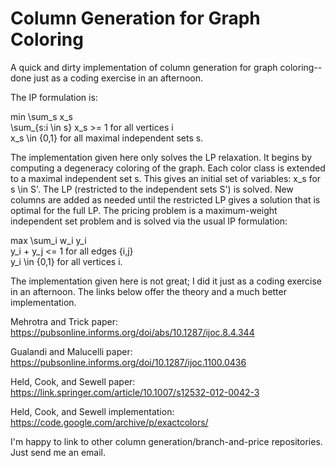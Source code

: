 # Column Generation for Graph Coloring
A quick and dirty implementation of column generation for graph coloring--done just as a coding exercise in an afternoon. 

The IP formulation is:

min \sum_s x_s  
\sum_{s:i \in s} x_s >= 1 for all vertices i  
x_s \in {0,1} for all maximal independent sets s.  
     
The implementation given here only solves the LP relaxation. It begins by computing a degeneracy coloring of the graph. Each color class is extended to a maximal independent set s. This gives an initial set of variables: x_s for s \in S'. The LP (restricted to the independent sets S') is solved. New columns are added as needed until the restricted LP gives a solution that is optimal for the full LP. The pricing problem is a maximum-weight independent set problem and is solved via the usual IP formulation:

max \sum_i w_i y_i  
y_i + y_j <= 1 for all edges {i,j}  
y_i \in {0,1} for all vertices i.  

The implementation given here is not great; I did it just as a coding exercise in an afternoon. The links below offer the theory and a much better implementation.

Mehrotra and Trick paper:
https://pubsonline.informs.org/doi/abs/10.1287/ijoc.8.4.344

Gualandi and Malucelli paper:
https://pubsonline.informs.org/doi/10.1287/ijoc.1100.0436

Held, Cook, and Sewell paper:
https://link.springer.com/article/10.1007/s12532-012-0042-3

Held, Cook, and Sewell implementation:
https://code.google.com/archive/p/exactcolors/

I'm happy to link to other column generation/branch-and-price repositories. Just send me an email.

